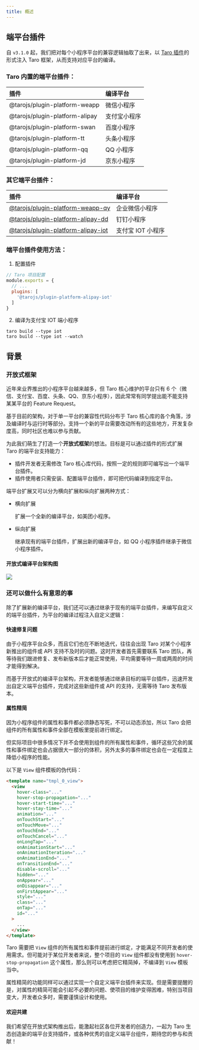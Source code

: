 ```yaml
---
title: 概述
---
```


## 端平台插件

自 `v3.1.0` 起，我们把对每个小程序平台的兼容逻辑抽取了出来，以 [Taro 插件](./plugin)的形式注入 Taro 框架，从而支持对应平台的编译。

### Taro 内置的端平台插件：

| 插件 | 编译平台 |
| :--- | :--- |
| @tarojs/plugin-platform-weapp | 微信小程序 |
| @tarojs/plugin-platform-alipay | 支付宝小程序 |
| @tarojs/plugin-platform-swan | 百度小程序 |
| @tarojs/plugin-platform-tt | 头条小程序 |
| @tarojs/plugin-platform-qq | QQ 小程序 |
| @tarojs/plugin-platform-jd | 京东小程序 |

### 其它端平台插件：

| 插件 | 编译平台 |
| :--- | :--- |
| [@tarojs/plugin-platform-weapp-qy](https://github.com/NervJS/taro-plugin-platform-weapp-qy) | 企业微信小程序 |
| [@tarojs/plugin-platform-alipay-dd](https://github.com/NervJS/taro-plugin-platform-alipay-dd) | 钉钉小程序 |
| [@tarojs/plugin-platform-alipay-iot](https://github.com/NervJS/taro-plugin-platform-alipay-iot) | 支付宝 IOT 小程序 |

### 端平台插件使用方法：

1. 配置插件

```js
// Taro 项目配置
module.exports = {
  // ...
  plugins: [
    '@tarojs/plugin-platform-alipay-iot'
  ]
}
```

2. 编译为支付宝 IOT 端小程序

```shell
taro build --type iot
taro build --type iot --watch
```

## 背景

### 开放式框架

近年来业界推出的小程序平台越来越多，但 Taro 核心维护的平台只有 6 个（微信、支付宝、百度、头条、QQ、京东小程序），因此常常有同学提出能不能支持某某平台的 Feature Request。

基于目前的架构，对于单一平台的兼容性代码分布于 Taro 核心库的各个角落，涉及编译时与运行时等部分。支持一个新的平台需要改动所有的这些地方，开发复杂度高，同时社区也难以参与贡献。

为此我们萌生了打造一个**开放式框架**的想法。目标是可以通过插件的形式扩展 Taro 的端平台支持能力：

* 插件开发者无需修改 Taro 核心库代码，按照一定的规则即可编写出一个端平台插件。
* 插件使用者只需安装、配置端平台插件，即可把代码编译到指定平台。

端平台扩展又可以分为横向扩展和纵向扩展两种方式：

* 横向扩展

  扩展一个全新的编译平台，如美团小程序。

* 纵向扩展

  继承现有的端平台插件，扩展出新的编译平台，如 QQ 小程序插件继承于微信小程序插件。

#### 开放式编译平台架构图

![](http://storage.jd.com/cjj-pub-images/platform-plugin-all.png)

### 还可以做什么有意思的事

除了扩展新的编译平台，我们还可以通过继承于现有的端平台插件，来编写自定义的端平台插件，为平台的编译过程注入自定义逻辑：

#### 快速修复问题

由于小程序平台众多，而且它们也在不断地迭代，往往会出现 Taro 对某个小程序新推出的组件或 API 支持不及时的问题。这时开发者首先需要联系 Taro 团队，再等待我们跟进修复、发布新版本后才能正常使用，平均需要等待一周或两周的时间才能得到解决。

而基于开放式的编译平台架构，开发者能够通过继承目标的端平台插件，迅速开发出自定义端平台插件，完成对这些新组件或 API 的支持，无需等待 Taro 发布版本。

#### 属性精简

因为小程序组件的属性和事件都必须静态写死，不可以动态添加，所以 Taro 会把组件的所有属性和事件全部在模板里提前进行绑定。

但实际项目中很多情况下并不会使用到组件的所有属性和事件，循环这些冗余的属性和事件绑定也会占据很大一部分的体积，另外太多的事件绑定也会在一定程度上降低小程序的性能。

以下是 `View` 组件模板的伪代码：

```html
<template name="tmpl_0_view">
  <view
    hover-class="..."
    hover-stop-propagation="..."
    hover-start-time="..."
    hover-stay-time="..."
    animation="..."
    onTouchStart="..."
    onTouchMove="..."
    onTouchEnd="..."
    onTouchCancel="..."
    onLongTap="..."
    onAnimationStart="..."
    onAnimationIteration="..."
    onAnimationEnd="..."
    onTransitionEnd="..."
    disable-scroll="..."
    hidden="..."
    onAppear="..."
    onDisappear="..."
    onFirstAppear="..."
    style="..."
    class="..."
    onTap="..."
    id="..."
  >
    ...
  </view>
</template>
```

Taro 需要把 `View` 组件的所有属性和事件提前进行绑定，才能满足不同开发者的使用需求。但可能对于某位开发者来说，整个项目的 `View` 组件都没有使用到 `hover-stop-propagation` 这个属性，那么则可以考虑把它精简掉，不编译到 `View` 模板当中。

属性精简的功能同样可以通过实现一个自定义端平台插件来实现。但是需要提醒的是，对属性的精简可能会引起不必要的问题、使项目的维护变得困难，特别当项目变大，开发者众多时，需要谨慎设计和使用。

#### 欢迎共建

我们希望在开放式架构推出后，能激起社区各位开发者的创造力，一起为 Taro 生态创造新的端平台支持插件，或各种优秀的自定义端平台组件，期待您的参与和贡献！
